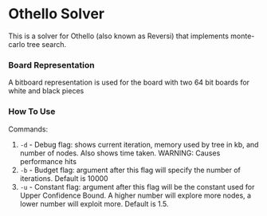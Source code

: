 # Othello Solver

This is a solver for Othello (also known as Reversi) that implements monte-carlo tree search.

### Board Representation

A bitboard representation is used for the board with two 64 bit boards for white and black pieces

### How To Use

Commands:

1. `-d` - Debug flag: shows current iteration, memory used by tree in kb, and number of nodes. Also shows time taken. WARNING: Causes performance hits
2. `-b` - Budget flag: argument after this flag will specify the number of iterations. Default is 10000
3. `-u` - Constant flag: argument after this flag will be the constant used for Upper Confidence Bound. A higher number will explore more nodes, a lower number will exploit more. Default is 1.5.
